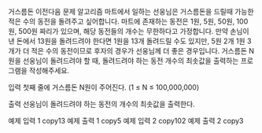 거스름돈
이전다음
문제
알고리즘 마트에서 일하는 선웅님은 거스름돈을 드릴때 가능한 적은 수의 동전을 돌려주고 싶어합니다. 마트에 존재하는 동전은 1원, 5원, 50원, 100원, 500원 짜리가 있으며, 해당 동전들의 개수는 무한하다고 가정합니다. 만약 손님이 낸 돈에서 13원을 돌려드려야 한다면 1원을 13개 돌려드릴 수도 있지만, 5원 2개 1원 3개가 더 적은 수의 동전이므로 후자의 경우가 선웅님께 더 좋은 경우입니다. 거스름돈 N원을 선웅님이 돌려드려야 할 때, 돌려드려야 하는 동전 개수의 최솟값을 출력하는 프로그램을 작성해주세요.



입력
첫째 줄에 거스름돈 N원이 주어진다. (1 ≤ N ≤ 100,000,000)



출력
선웅님이 돌려드려야 하는 동전의 개수의 최솟값을 출력한다.



예제 입력 1
copy13
예제 출력 1
copy5
예제 입력 2
copy102
예제 출력 2
copy3